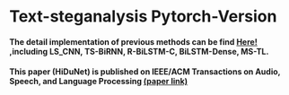 # Text-steganalysis Pytorch-Version

#### The detail implementation of previous methods can be find [Here!](https://github.com/CAU-Tstega/Text-steganalysis) ,including LS_CNN, TS-BiRNN, R-BiLSTM-C, BiLSTM-Dense, MS-TL.

#### This paper (HiDuNet) is published on IEEE/ACM Transactions on Audio, Speech, and Language Processing [(paper link)](10.1109/TASLP.2023.3319975)

